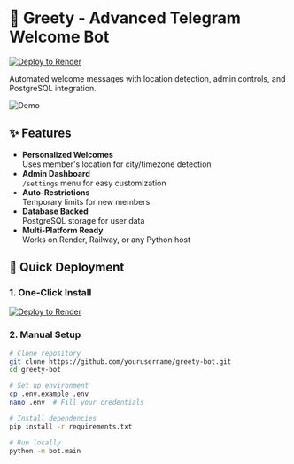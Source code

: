 # 🌟 Greety - Advanced Telegram Welcome Bot

[![Deploy to Render](https://render.com/images/deploy-to-render-button.svg)](https://render.com/deploy?repo=https://github.com/yourusername/greety-bot)

Automated welcome messages with location detection, admin controls, and PostgreSQL integration.

![Demo](https://i.imgur.com/welcome-demo.gif)

## ✨ Features

- **Personalized Welcomes**  
  Uses member's location for city/timezone detection
- **Admin Dashboard**  
  `/settings` menu for easy customization
- **Auto-Restrictions**  
  Temporary limits for new members
- **Database Backed**  
  PostgreSQL storage for user data
- **Multi-Platform Ready**  
  Works on Render, Railway, or any Python host

## 🚀 Quick Deployment

### 1. One-Click Install
[![Deploy to Render](https://render.com/images/deploy-to-render-button.svg)](https://render.com/deploy?repo=https://github.com/yourusername/greety-bot)

### 2. Manual Setup
```bash
# Clone repository
git clone https://github.com/yourusername/greety-bot.git
cd greety-bot

# Set up environment
cp .env.example .env
nano .env  # Fill your credentials

# Install dependencies
pip install -r requirements.txt

# Run locally
python -m bot.main

